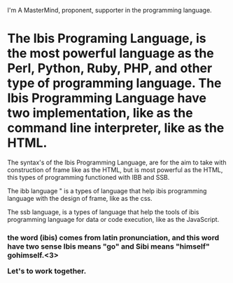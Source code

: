 I'm A MasterMind, proponent, supporter in the programming language. 

# The Ibis Programing Language, is the most powerful language as the Perl, Python, Ruby, PHP, and other type of programming language. The Ibis Programming Language have two implementation, like as the command line interpreter, like as the HTML.

<text>The syntax's of the Ibis Programming Language, are for the aim to take  with construction of frame like as the HTML, but is most powerful as the HTML, this types of programming functioned with IBB and SSB.

The ibb language " is a types of language that help ibis programming language with the design of frame, like as the css.

The ssb language, is a types of language that help the tools of ibis programming language for data or code execution, like as the JavaScript. 

<h3>the word (ibis) comes from latin pronunciation, and this word have two sense 
Ibis means "go" and Sibi means "himself" gohimself.<3>

Let's to work together. 

